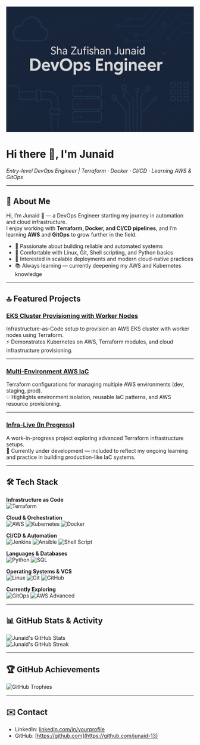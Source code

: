 <!-- Banner -->
![banner](profile_banner.png)

# Hi there 👋, I'm Junaid

*Entry-level DevOps Engineer | Terraform · Docker · CI/CD · Learning AWS & GitOps*

---

## 🔎 About Me
Hi, I’m Junaid 👋 — a DevOps Engineer starting my journey in automation and cloud infrastructure.  
I enjoy working with **Terraform, Docker, and CI/CD pipelines**, and I’m learning **AWS** and **GitOps** to grow further in the field.

- 🚀 Passionate about building reliable and automated systems  
- 🐧 Comfortable with Linux, Git, Shell scripting, and Python basics  
- 🎯 Interested in scalable deployments and modern cloud-native practices  
- 📚 Always learning — currently deepening my AWS and Kubernetes knowledge  

---

## 🔝 Featured Projects

### [EKS Cluster Provisioning with Worker Nodes](https://github.com/junaid-13/EKS-cluster-provisioning-with-worker-nodes)
Infrastructure-as-Code setup to provision an AWS EKS cluster with worker nodes using Terraform.  
⚡ Demonstrates Kubernetes on AWS, Terraform modules, and cloud infrastructure provisioning.  

---

### [Multi-Environment AWS IaC](https://github.com/junaid-13/Multi-Environment-AWS-IAC)
Terraform configurations for managing multiple AWS environments (dev, staging, prod).  
💡 Highlights environment isolation, reusable IaC patterns, and AWS resource provisioning.  

---

### [Infra-Live (In Progress)](https://github.com/junaid-13/infra-live)
A work-in-progress project exploring advanced Terraform infrastructure setups.  
🚧 Currently under development — included to reflect my ongoing learning and practice in building production-like IaC systems.  

---

## 🛠 Tech Stack

**Infrastructure as Code**  
![Terraform](https://img.shields.io/badge/Terraform-623CE4?style=for-the-badge&logo=terraform&logoColor=white)

**Cloud & Orchestration**  
![AWS](https://img.shields.io/badge/AWS-FF9900?style=for-the-badge&logo=amazonaws&logoColor=white)
![Kubernetes](https://img.shields.io/badge/Kubernetes-326CE5?style=for-the-badge&logo=kubernetes&logoColor=white)
![Docker](https://img.shields.io/badge/Docker-2496ED?style=for-the-badge&logo=docker&logoColor=white)

**CI/CD & Automation**  
![Jenkins](https://img.shields.io/badge/Jenkins-D24939?style=for-the-badge&logo=jenkins&logoColor=white)
![Ansible](https://img.shields.io/badge/Ansible-EE0000?style=for-the-badge&logo=ansible&logoColor=white)
![Shell Script](https://img.shields.io/badge/Shell_Script-121011?style=for-the-badge&logo=gnu-bash&logoColor=white)

**Languages & Databases**  
![Python](https://img.shields.io/badge/Python-3776AB?style=for-the-badge&logo=python&logoColor=white)
![SQL](https://img.shields.io/badge/SQL-336791?style=for-the-badge&logo=postgresql&logoColor=white)

**Operating Systems & VCS**  
![Linux](https://img.shields.io/badge/Linux-FCC624?style=for-the-badge&logo=linux&logoColor=black)
![Git](https://img.shields.io/badge/Git-F05032?style=for-the-badge&logo=git&logoColor=white)
![GitHub](https://img.shields.io/badge/GitHub-181717?style=for-the-badge&logo=github&logoColor=white)

**Currently Exploring**  
![GitOps](https://img.shields.io/badge/GitOps-009639?style=for-the-badge&logo=flux&logoColor=white)
![AWS Advanced](https://img.shields.io/badge/AWS_Advanced-FF9900?style=for-the-badge&logo=amazonaws&logoColor=white)

---

## 📊 GitHub Stats & Activity

![Junaid's GitHub Stats](https://github-readme-stats.vercel.app/api?username=junaid-13&show_icons=true&theme=dark&hide_border=true)  
![Junaid's GitHub Streak](https://github-readme-streak-stats.herokuapp.com?user=junaid-13&theme=dark&hide_border=true)

---

## 🏆 GitHub Achievements

![GitHub Trophies](https://github-profile-trophy.vercel.app/?username=junaid-13&theme=darkhub&no-frame=true&no-bg=true&margin-w=15&column=3&title=Commits,Stars,Repositories)

---

## ✉️ Contact
- LinkedIn: [linkedin.com/in/yourprofile](https://linkedin.com/in/sha-zufishan-junaid)  
- GitHub: [https://github.com](https://github.com/junaid-13)
